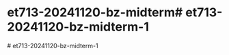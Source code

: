 # et713-20241120-bz-midterm#   e t 7 1 3 - 2 0 2 4 1 1 2 0 - b z - m i d t e r m - 1  
 #   e t 7 1 3 - 2 0 2 4 1 1 2 0 - b z - m i d t e r m - 1  
 
